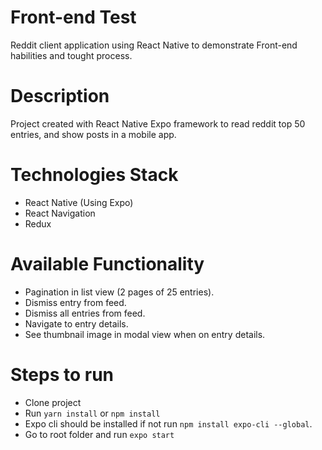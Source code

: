 # Front-end Test
Reddit client application using React Native to demonstrate Front-end habilities and tought process.

# Description
Project created with React Native Expo framework to read reddit top 50 entries, and show posts in a mobile app.

# Technologies Stack
* React Native (Using Expo)
* React Navigation
* Redux

# Available Functionality
* Pagination in list view (2 pages of 25 entries).
* Dismiss entry from feed.
* Dismiss all entries from feed.
* Navigate to entry details.
* See thumbnail image in modal view when on entry details.

# Steps to run
* Clone project
* Run `yarn install` or `npm install`
* Expo cli should be installed if not run `npm install expo-cli --global`.
* Go to root folder and run `expo start`


